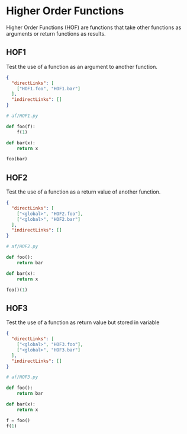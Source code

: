 # Higher Order Functions
Higher Order Functions (HOF) are functions that take other functions as arguments or return functions as results.

## HOF1
[//]: # (MAIN: global)
Test the use of a function as an argument to another function.

```json
{
  "directLinks": [
    ["HOF1.foo", "HOF1.bar"]
  ],
  "indirectLinks": []
}
```
```python
# af/HOF1.py

def foo(f):
    f(1)

def bar(x):
    return x

foo(bar)
```
[//]: # (END)

## HOF2
[//]: # (MAIN: global)
Test the use of a function as a return value of another function.

```json
{
  "directLinks": [
    ["<global>", "HOF2.foo"],
    ["<global>", "HOF2.bar"]
  ],
  "indirectLinks": []
}
```
```python
# af/HOF2.py

def foo():
    return bar

def bar(x):
    return x

foo()(1)
```
[//]: # (END)

## HOF3
[//]: # (MAIN: global)
Test the use of a function as return value but stored in variable

```json
{
  "directLinks": [
    ["<global>", "HOF3.foo"],
    ["<global>", "HOF3.bar"]
  ],
  "indirectLinks": []
}
```
```python
# af/HOF3.py

def foo():
    return bar

def bar(x):
    return x

f = foo()
f(1)
```
[//]: # (END)


